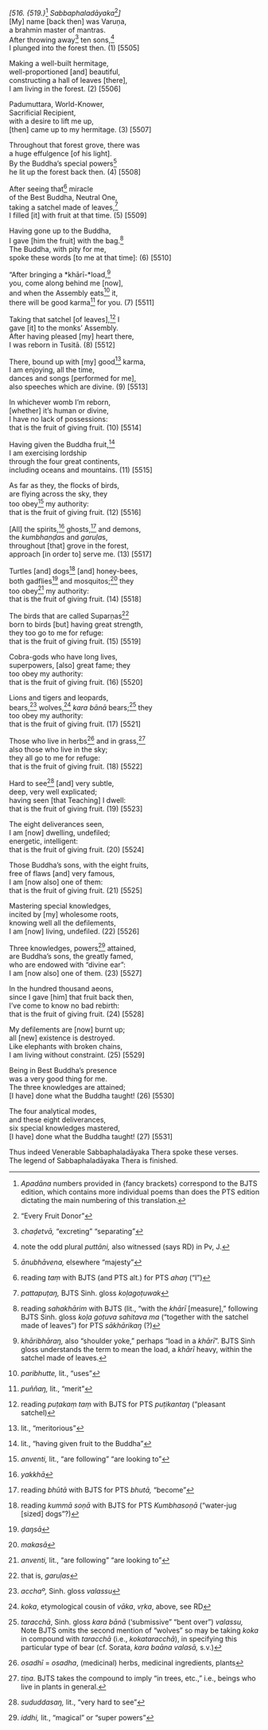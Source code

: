 *\[516. {519.}*[^1] *Sabbaphaladāyaka*[^2]*\]*  
\[My\] name \[back then\] was Varuṇa,  
a brahmin master of mantras.  
After throwing away[^3] ten sons,[^4]  
I plunged into the forest then. (1) \[5505\]

Making a well-built hermitage,  
well-proportioned \[and\] beautiful,  
constructing a hall of leaves \[there\],  
I am living in the forest. (2) \[5506\]

Padumuttara, World-Knower,  
Sacrificial Recipient,  
with a desire to lift me up,  
\[then\] came up to my hermitage. (3) \[5507\]

Throughout that forest grove, there was  
a huge effulgence \[of his light\].  
By the Buddha’s special powers[^5]  
he lit up the forest back then. (4) \[5508\]

After seeing that[^6] miracle  
of the Best Buddha, Neutral One,  
taking a satchel made of leaves,[^7]  
I filled \[it\] with fruit at that time. (5) \[5509\]

Having gone up to the Buddha,  
I gave \[him the fruit\] with the bag.[^8]  
The Buddha, with pity for me,  
spoke these words \[to me at that time\]: (6) \[5510\]

“After bringing a *khārī-*load,[^9]  
you, come along behind me \[now\],  
and when the Assembly eats[^10] it,  
there will be good karma[^11] for you. (7) \[5511\]

Taking that satchel \[of leaves\],[^12] I  
gave \[it\] to the monks’ Assembly.  
After having pleased \[my\] heart there,  
I was reborn in Tusitā. (8) \[5512\]

There, bound up with \[my\] good[^13] karma,  
I am enjoying, all the time,  
dances and songs \[performed for me\],  
also speeches which are divine. (9) \[5513\]

In whichever womb I’m reborn,  
\[whether\] it’s human or divine,  
I have no lack of possessions:  
that is the fruit of giving fruit. (10) \[5514\]

Having given the Buddha fruit,[^14]  
I am exercising lordship  
through the four great continents,  
including oceans and mountains. (11) \[5515\]

As far as they, the flocks of birds,  
are flying across the sky, they  
too obey[^15] my authority:  
that is the fruit of giving fruit. (12) \[5516\]

\[All\] the spirits,[^16] ghosts,[^17] and demons,  
the *kumbhaṇḍa*s and *garuḷa*s,  
throughout \[that\] grove in the forest,  
approach \[in order to\] serve me. (13) \[5517\]

Turtles \[and\] dogs[^18] \[and\] honey-bees,  
both gadflies[^19] and mosquitos;[^20] they  
too obey[^21] my authority:  
that is the fruit of giving fruit. (14) \[5518\]

The birds that are called Suparṇas[^22]  
born to birds \[but\] having great strength,  
they too go to me for refuge:  
that is the fruit of giving fruit. (15) \[5519\]

Cobra-gods who have long lives,  
superpowers, \[also\] great fame; they  
too obey my authority:  
that is the fruit of giving fruit. (16) \[5520\]

Lions and tigers and leopards,  
bears,[^23] wolves,[^24] *kara bānā* bears;[^25] they  
too obey my authority:  
that is the fruit of giving fruit. (17) \[5521\]

Those who live in herbs[^26] and in grass,[^27]  
also those who live in the sky;  
they all go to me for refuge:  
that is the fruit of giving fruit. (18) \[5522\]

Hard to see[^28] \[and\] very subtle,  
deep, very well explicated;  
having seen \[that Teaching\] I dwell:  
that is the fruit of giving fruit. (19) \[5523\]

The eight deliverances seen,  
I am \[now\] dwelling, undefiled;  
energetic, intelligent:  
that is the fruit of giving fruit. (20) \[5524\]

Those Buddha’s sons, with the eight fruits,  
free of flaws \[and\] very famous,  
I am \[now also\] one of them:  
that is the fruit of giving fruit. (21) \[5525\]

Mastering special knowledges,  
incited by \[my\] wholesome roots,  
knowing well all the defilements,  
I am \[now\] living, undefiled. (22) \[5526\]

Three knowledges, powers[^29] attained,  
are Buddha’s sons, the greatly famed,  
who are endowed with “divine ear”:  
I am \[now also\] one of them. (23) \[5527\]

In the hundred thousand aeons,  
since I gave \[him\] that fruit back then,  
I’ve come to know no bad rebirth:  
that is the fruit of giving fruit. (24) \[5528\]

My defilements are \[now\] burnt up;  
all \[new\] existence is destroyed.  
Like elephants with broken chains,  
I am living without constraint. (25) \[5529\]

Being in Best Buddha’s presence  
was a very good thing for me.  
The three knowledges are attained;  
\[I have\] done what the Buddha taught! (26) \[5530\]

The four analytical modes,  
and these eight deliverances,  
six special knowledges mastered,  
\[I have\] done what the Buddha taught! (27) \[5531\]

Thus indeed Venerable Sabbaphaladāyaka Thera spoke these verses.  
The legend of Sabbaphaladāyaka Thera is finished.

[^1]: *Apadāna* numbers provided in {fancy brackets} correspond to the
    BJTS edition, which contains more individual poems than does the PTS
    edition dictating the main numbering of this translation.

[^2]: “Every Fruit Donor”

[^3]: *chaḍetvā,* “excreting” “separating”

[^4]: note the odd plural *puttāni,* also witnessed (says RD) in Pv, J.

[^5]: *ānubhāvena,* elsewhere “majesty”

[^6]: reading *taṃ* with BJTS (and PTS alt.) for PTS *ahaŋ* (“I”)

[^7]: *pattapuṭaŋ,* BJTS Sinh. gloss *koḷagoṭuwak*

[^8]: reading *sahakhārim* with BJTS (lit., “with the *khārī*
    \[measure\],” following BJTS Sinh. gloss *koḷa goṭuva sahitava ma*
    (“together with the satchel made of leaves”) for PTS *sākhārikaŋ*
    (?)

[^9]: *khāribhāraŋ,* also “shoulder yoke,” perhaps “load in a *khārī*”.
    BJTS Sinh gloss understands the term to mean the load, a *khārī*
    heavy, within the satchel made of leaves.

[^10]: *paribhutte,* lit., “uses”

[^11]: *puññaŋ,* lit., “merit”

[^12]: reading *puṭakaṃ taṃ* with BJTS for PTS *puṭikantaŋ* (“pleasant
    satchel)

[^13]: lit., “meritorious”

[^14]: lit., “having given fruit to the Buddha”

[^15]: *anventi,* lit., “are following” “are looking to”

[^16]: *yakkhā*

[^17]: reading *bhūtā* with BJTS for PTS *bhutā,* “become”

[^18]: reading *kummā soṇā* with BJTS for PTS *Kumbhasoṇā* (“water-jug
    \[sized\] dogs”?)

[^19]: *ḍaŋsā*

[^20]: *makasā*

[^21]: *anventi,* lit., “are following” “are looking to”

[^22]: that is, *garuḷas*

[^23]: *acchaº,* Sinh. gloss *valassu*

[^24]: *koka*, etymological cousin of *vāka*, *vṛka*, above, see RD

[^25]: *taracchā*, Sinh. gloss *kara bānā* (‘submissive” “bent over”)
    *valassu,* Note BJTS omits the second mention of “wolves” so may be
    taking *koka* in compound with *taracchā* (i.e., *kokataracchā*), in
    specifying this particular type of bear (cf. Sorata, *kara baāna
    valasā,* s.v.)

[^26]: *osadhī* = *osadha*, (medicinal) herbs, medicinal ingredients,
    plants

[^27]: *tiṇa.* BJTS takes the compound to imply “in trees, etc.,” i.e.,
    beings who live in plants in general.

[^28]: *sududdasaŋ,* lit., “very hard to see”

[^29]: *iddhi,* lit., “magical” or “super powers”
